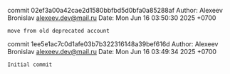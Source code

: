 commit 02ef3a00a42cae2d1580bbfbd5d0bfa0a85288af
Author: Alexeev Bronislav <alexeev.dev@mail.ru>
Date:   Mon Jun 16 03:50:30 2025 +0700

    move from old deprecated account

commit 1ee5e1ac7c0d1afe03b7b322316148a39bef616d
Author: Alexeev Bronislav <alexeev.dev@mail.ru>
Date:   Mon Jun 16 03:49:34 2025 +0700

    Initial commit
